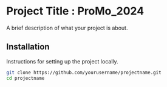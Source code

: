 # Project Title : ProMo_2024

A brief description of what your project is about.

## Installation

Instructions for setting up the project locally.

```bash
git clone https://github.com/yourusername/projectname.git
cd projectname

